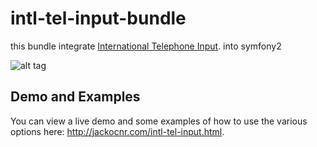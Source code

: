 intl-tel-input-bundle
=====================

this bundle integrate [International Telephone Input](https://github.com/Bluefieldscom/intl-tel-input). into symfony2

![alt tag](https://raw.github.com/Bluefieldscom/intl-tel-input/master/screenshot.png)


## Demo and Examples
You can view a live demo and some examples of how to use the various options here: http://jackocnr.com/intl-tel-input.html.